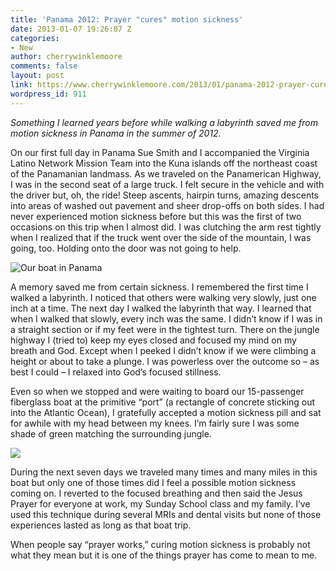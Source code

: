 ```yaml
---
title: 'Panama 2012: Prayer "cures" motion sickness'
date: 2013-01-07 19:26:07 Z
categories:
- New
author: cherrywinklemoore
comments: false
layout: post
link: https://www.cherrywinklemoore.com/2013/01/panama-2012-prayer-cures-motion-sickness/
wordpress_id: 911
---
```


_Something I learned years before while walking a labyrinth saved me from motion sickness in Panama in the summer of 2012._

On our first full day in Panama Sue Smith and I accompanied the Virginia Latino Network Mission Team into the Kuna islands off the northeast coast of the Panamanian landmass. As we traveled on the Panamerican Highway, I was in the second seat of a large truck. I felt secure in the vehicle and with the driver but, oh, the ride! Steep ascents, hairpin turns, amazing descents into areas of washed out pavement and sheer drop-offs on both sides. I had never experienced motion sickness before but this was the first of two occasions on this trip when I almost did. I was clutching the arm rest tightly when I realized that if the truck went over the side of the mountain, I was going, too. Holding onto the door was not going to help.

![Our boat in Panama](https://www.cherrywinklemoore.com/wp-content/uploads/DSC04665-1024x768.jpg)

A memory saved me from certain sickness. I remembered the first time I walked a labyrinth. I noticed that others were walking very slowly, just one inch at a time. The next day I walked the labyrinth that way. I learned that when I walked that slowly, every inch was the same. I didn’t know if I was in a straight section or if my feet were in the tightest turn. There on the jungle highway I (tried to) keep my eyes closed and focused my mind on my breath and God. Except when I peeked I didn’t know if we were climbing a height or about to take a plunge. I was powerless over the outcome so – as best I could – I relaxed into God’s focused stillness.

Even so when we stopped and were waiting to board our 15-passenger fiberglass boat at the primitive “port” (a rectangle of concrete sticking out into the Atlantic Ocean), I gratefully accepted a motion sickness pill and sat for awhile with my head between my knees. I’m fairly sure I was some shade of green matching the surrounding jungle.

![](/uploads/DSC04676-1024x768.jpg)

During the next seven days we traveled many times and many miles in this boat but only one of those times did I feel a possible motion sickness coming on. I reverted to the focused breathing and then said the Jesus Prayer for everyone at work, my Sunday School class and my family. I’ve used this technique during several MRIs and dental visits but none of those experiences lasted as long as that boat trip.

When people say “prayer works,” curing motion sickness is probably not what they mean but it is one of the things prayer has come to mean to me.
